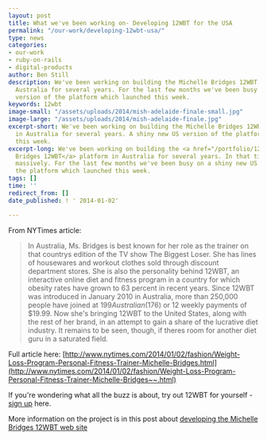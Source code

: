 ```yaml
---
layout: post
title: What we've been working on- Developing 12WBT for the USA
permalink: "/our-work/developing-12wbt-usa/"
type: news
categories:
- our-work
- ruby-on-rails
- digital-products
author: Ben Still
description: We've been working on building the Michelle Bridges 12WBT platform in
  Australia for several years. For the last few months we've been busy on a new, US
  version of the platform which launched this week.
keywords: 12wbt
image-small: "/assets/uploads/2014/mish-adelaide-finale-small.jpg"
image-large: "/assets/uploads/2014/mish-adelaide-finale.jpg"
excerpt-short: We've been working on building the Michelle Bridges 12WBT platform
  in Australia for several years. A shiny new US version of the platform which launched
  this week.
excerpt-long: We've been working on building the <a href="/portfolio/12wbt/">Michelle
  Bridges 12WBT</a> platform in Australia for several years. In that time it has grown
  massively. For the last few months we've been busy on a shiny new US version of
  the platform which launched this week.
tags: []
time: ''
redirect_from: []
date_published: ! ' 2014-01-02'

---
```

From NYTimes article:

> In Australia, Ms. Bridges is best known for her role as the trainer on that countrys edition of the TV show The Biggest Loser. She has lines of housewares and workout clothes sold through discount department stores. She is also the personality behind 12WBT, an interactive online diet and fitness program in a country for which obesity rates have grown to 63 percent in recent years. Since 12WBT was introduced in January 2010 in Australia, more than 250,000 people have joined at $199 Australian ($176) or 12 weekly payments of $19.99. Now she's bringing 12WBT to the United States, along with the rest of her brand, in an attempt to gain a share of the lucrative diet industry. It remains to be seen, though, if theres room for another diet guru in a saturated field.

Full article here: [http://www.nytimes.com/2014/01/02/fashion/Weight-Loss-Program-Personal-Fitness-Trainer-Michelle-Bridges.html](http://www.nytimes.com/2014/01/02/fashion/Weight-Loss-Program-Personal-Fitness-Trainer-Michelle-Bridges~~.html)

If you're wondering what all the buzz is about, try out 12WBT for yourself - [sign up](https://go.12wbt.com/sign-up/) here.

More information on the project is in this post about [developing the Michelle Bridges 12WBT web site](/our-work/our-work-michelle-bridges-12wbt-build/)
